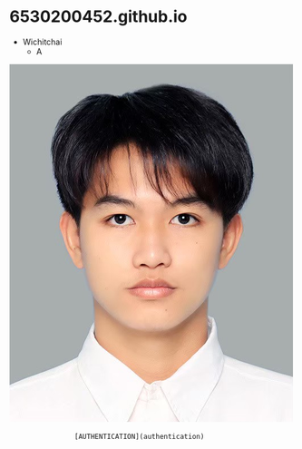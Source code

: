 # 6530200452.github.io
- Wichitchai
  - A


![Profile](Profile.jpg)

                    [AUTHENTICATION](authentication)


